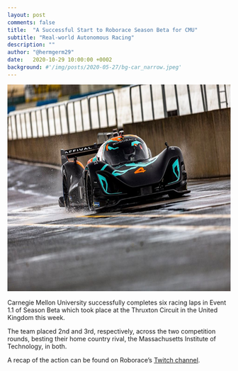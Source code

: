 ```yaml
---
layout: post
comments: false
title:  "A Successful Start to Roborace Season Beta for CMU"
subtitle: "Real-world Autonomous Racing"
description: ""
author: "@hermgerm29"
date:   2020-10-29 10:00:00 +0002
background: #'/img/posts/2020-05-27/bg-car_narrow.jpeg'
---
```


<a href="https://roborace.com" target="_blank"><img width="700px" height="467px" src="/img/posts/2020-10-29/race3.jpeg"></a>

Carnegie Mellon University successfully completes six racing laps in Event 1.1 of Season Beta which took place at the Thruxton Circuit in the United Kingdom this week.

The team placed 2nd and 3rd, respectively, across the two competition rounds, besting their home country rival, the Massachusetts Institute of Technology, in both.

A recap of the action can be found on Roborace’s <a href="https://twitch.tv/roborace" target="_blank">Twitch channel</a>.
